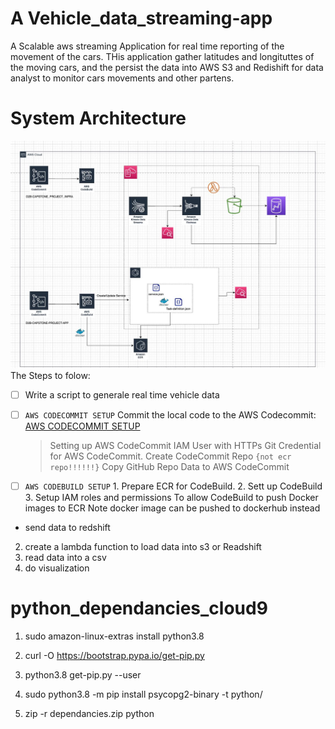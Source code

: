# A Vehicle_data_streaming-app
A Scalable aws streaming Application for real time reporting of the movement of the cars.
THis application gather latitudes and longituttes of the moving cars, and the persist the data into AWS S3 and Redishift for data analyst to monitor cars movements and other partens.

# System Architecture

![](https://github.com/niyotham/vehicle_data_streaming_pipelie/blob/master/docs/CapstoneProject_Diagram%20(1).jpg)
The Steps to folow:
- [ ] Write a script to generale real time vehicle data
- [ ] `AWS CODECOMMIT SETUP`  Commit the local code to the AWS Codecommit: [AWS CODECOMMIT SETUP](https://github.com/niyotham/vehicle_data_streaming_pipelie/blob/master/docs/AWS%20SERVICES%20COVERED%20BY%20THIS%20PROJECT.docx)
     >  Setting up AWS CodeCommit IAM User with HTTPs Git Credential for AWS CodeCommit.
     >  Create CodeCommit Repo `{not ecr repo!!!!!!}`
     >  Copy GitHub Repo Data to AWS CodeCommit
- [ ] `AWS CODEBUILD SETUP`
      1. Prepare ECR for CodeBuild.
      2. Sett up CodeBuild
      3. Setup IAM roles and permissions To allow CodeBuild to push Docker images to ECR Note docker image can be pushed to dockerhub instead

      
- send data to redshift
2. create a lambda function to load data into s3 or Readshift
3. read data into a csv
4. do visualization

# python_dependancies_cloud9

1. sudo amazon-linux-extras install python3.8

2. curl -O https://bootstrap.pypa.io/get-pip.py

3. python3.8 get-pip.py --user

4. sudo python3.8 -m pip install psycopg2-binary -t python/

5. zip -r dependancies.zip python
